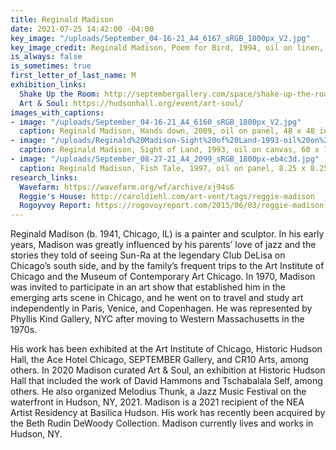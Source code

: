 ```yaml
---
title: Reginald Madison
date: 2021-07-25 14:42:00 -04:00
key_image: "/uploads/September_04-16-21_A4_6167_sRGB_1800px_V2.jpg"
key_image_credit: Reginald Madison, Poem for Bird, 1994, oil on linen, 52 x 72 inches.
is_always: false
is_sometimes: true
first_letter_of_last_name: M
exhibition_links:
  Shake Up the Room: http://septembergallery.com/space/shake-up-the-room.html
  Art & Soul: https://hudsonhall.org/event/art-soul/
images_with_captions:
- image: "/uploads/September_04-16-21_A4_6160_sRGB_1800px_V2.jpg"
  caption: Reginald Madison, Hands down, 2009, oil on panel, 48 x 48 inches.
- image: "/uploads/Reginald%20Madison-Sight%20of%20Land-1993-oil%20on%20canvas-60%20x%2073%20inches.jpg"
  caption: Reginald Madison, Sight of Land, 1993, oil on canvas, 60 x 73 inches.
- image: "/uploads/September_08-27-21_A4_2099_sRGB_1800px-eb4c3d.jpg"
  caption: Reginald Madison, Fish Tale, 1997, oil on panel, 8.25 x 8.25 inches.
research_links:
  Wavefarm: https://wavefarm.org/wf/archive/xj94s6
  Reggie's House: http://caroldiehl.com/art-vent/tags/reggie-madison
  Rogoyvoy Report: https://rogovoyreport.com/2015/06/03/reggie-madison-sun-ra-cr10/
---
```


Reginald Madison (b. 1941, Chicago, IL) is a painter and sculptor. In his early years, Madison was greatly influenced by his parents’ love of jazz and the stories they told of seeing Sun-Ra at the legendary Club DeLisa on Chicago’s south side, and by the family’s frequent trips to the Art Institute of Chicago and the Museum of Contemporary Art Chicago. In 1970, Madison was invited to participate in an art show that established him in the emerging arts scene in Chicago, and he went on to travel and study art independently in Paris, Venice, and Copenhagen. He was represented by Phyllis Kind Gallery, NYC after moving to Western Massachusetts in the 1970s.

His work has been exhibited at the Art Institute of Chicago, Historic Hudson Hall, the Ace Hotel Chicago, SEPTEMBER Gallery, and CR10 Arts, among others. In 2020 Madison curated Art & Soul, an exhibition at Historic Hudson Hall that included the work of David Hammons and Tschabalala Self, among others. He also organized Melodius Thunk, a Jazz Music Festival on the waterfront in Hudson, NY, 2021. Madison is a 2021 recipient of the NEA Artist Residency at Basilica Hudson. His work has recently been acquired by the Beth Rudin DeWoody Collection. Madison currently lives and works in Hudson, NY.